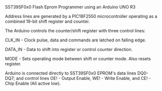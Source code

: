 SST39SF0x0 Flash Eprom Programmer using an Arduino UNO R3

Address lines are generated by a PIC18F2550 microcontroller operating as a combined 19-bit shift register and counter.

The Arduino controls the counter/shift register with three control lines:

CLK_IN - Clock pulse, data and commands are latched on falling edge.

DATA_IN - Data to shift into register or control counter direction.

MODE - Sets operating mode between shift or counter mode. Also resets register.

Arduino is connected directly to SST39SF0x0 EPROM's data lines DQ0-DQ7; and control lines OE! - Output Enable, WE! - Write Enable, and CE! - Chip Enable (All active low).
